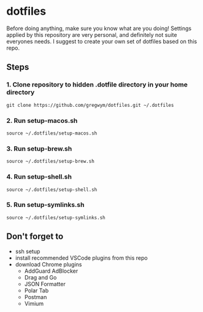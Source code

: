 # dotfiles

Before doing anything, make sure you know what are you doing! Settings applied by this repository are very personal, and definitely not suite everyones needs. I suggest to create your own set of dotfiles based on this repo.

## Steps

### 1. Clone repository to hidden .dotfile directory in your home directory

`git clone https://github.com/gregwym/dotfiles.git ~/.dotfiles`

### 2. Run setup-macos.sh

`source ~/.dotfiles/setup-macos.sh`

### 3. Run setup-brew.sh

`source ~/.dotfiles/setup-brew.sh`

### 4. Run setup-shell.sh

`source ~/.dotfiles/setup-shell.sh`

### 5. Run setup-symlinks.sh

`source ~/.dotfiles/setup-symlinks.sh`

## Don't forget to

- ssh setup
- install recommended VSCode plugins from this repo
- download Chrome plugins
  - AddGuard AdBlocker
  - Drag and Go
  - JSON Formatter
  - Polar Tab
  - Postman
  - Vimium
